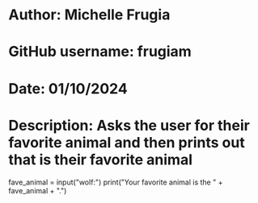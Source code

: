 # Author: Michelle Frugia
# GitHub username: frugiam
# Date: 01/10/2024
# Description: Asks the user for their favorite animal and then prints out that is their favorite animal
fave_animal = input("wolf:")
print("Your favorite animal is the " + fave_animal + ".")
